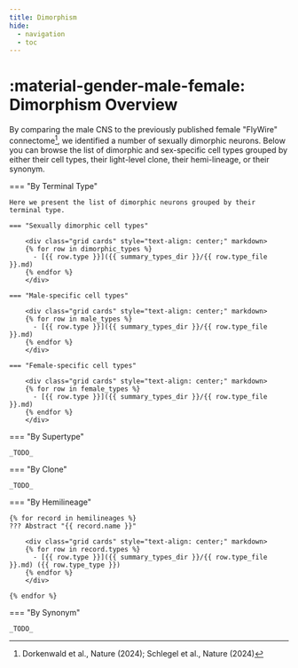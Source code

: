 ```yaml
---
title: Dimorphism
hide:
  - navigation
  - toc
---
```


# :material-gender-male-female: Dimorphism Overview

By comparing the male CNS to the previously published female "FlyWire" connectome[^1], we identified a number of sexually dimorphic neurons.
Below you can browse the list of dimorphic and sex-specific cell types grouped by either their cell types, their light-level clone, their
hemi-lineage, or their synonym.

=== "By Terminal Type"

    Here we present the list of dimorphic neurons grouped by their terminal type.

    === "Sexually dimorphic cell types"

        <div class="grid cards" style="text-align: center;" markdown>
        {% for row in dimorphic_types %}
          - [{{ row.type }}]({{ summary_types_dir }}/{{ row.type_file }}.md)
        {% endfor %}
        </div>

    === "Male-specific cell types"

        <div class="grid cards" style="text-align: center;" markdown>
        {% for row in male_types %}
          - [{{ row.type }}]({{ summary_types_dir }}/{{ row.type_file }}.md)
        {% endfor %}
        </div>

    === "Female-specific cell types"

        <div class="grid cards" style="text-align: center;" markdown>
        {% for row in female_types %}
          - [{{ row.type }}]({{ summary_types_dir }}/{{ row.type_file }}.md)
        {% endfor %}
        </div>

=== "By Supertype"

    _TODO_

=== "By Clone"

    _TODO_

=== "By Hemilineage"

    {% for record in hemilineages %}
    ??? Abstract "{{ record.name }}"

        <div class="grid cards" style="text-align: center;" markdown>
        {% for row in record.types %}
          - [{{ row.type }}]({{ summary_types_dir }}/{{ row.type_file }}.md) ({{ row.type_type }})
        {% endfor %}
        </div>

    {% endfor %}

=== "By Synonym"

    _TODO_


[^1]: Dorkenwald et al., Nature (2024); Schlegel et al., Nature (2024)